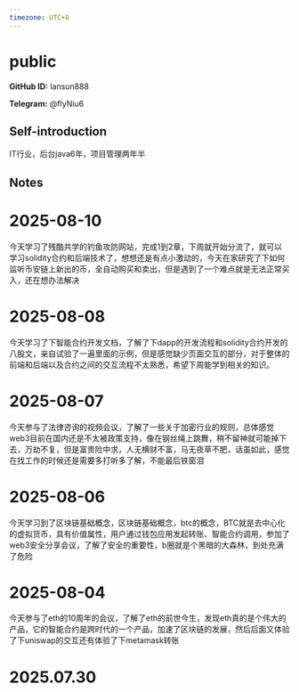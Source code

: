 ```yaml
---
timezone: UTC+8
---
```


# public

**GitHub ID:** lansun888

**Telegram:** @flyNiu6

## Self-introduction

IT行业，后台java6年，项目管理两年半

## Notes

<!-- Content_START -->
# 2025-08-10

今天学习了残酷共学的钓鱼攻防网站，完成1到2章，下周就开始分流了，就可以学习solidity合约和后端技术了，想想还是有点小激动的，今天在家研究了下如何监听币安链上新出的币，全自动购买和卖出，但是遇到了一个难点就是无法正常买入，还在想办法解决

# 2025-08-08

今天学习了下智能合约开发文档，了解了下dapp的开发流程和solidity合约开发的八股文，亲自试验了一遍里面的示例，但是感觉缺少页面交互的部分，对于整体的前端和后端以及合约之间的交互流程不太熟悉，希望下周能学到相关的知识。

# 2025-08-07

今天参与了法律咨询的视频会议，了解了一些关于加密行业的规则，总体感觉web3目前在国内还是不太被政策支持，像在钢丝绳上跳舞，稍不留神就可能掉下去，万劫不复，但是富贵险中求，人无横财不富，马无夜草不肥，话虽如此，感觉在找工作的时候还是需要多打听多了解，不能最后铁窗泪

# 2025-08-06

今天学习到了区块链基础概念，区块链基础概念，btc的概念，BTC就是去中心化的虚拟货币，具有价值属性，用户通过钱包应用发起转账、智能合约调用，参加了web3安全分享会议，了解了安全的重要性，b圈就是个黑暗的大森林，到处充满了危险

# 2025-08-04

今天参与了eth的10周年的会议，了解了eth的前世今生，发现eth真的是个伟大的产品，它的智能合约是跨时代的一个产品，加速了区块链的发展，然后后面又体验了下uniswap的交互还有体验了下metamask转账


# 2025.07.30


<!-- Content_END -->
